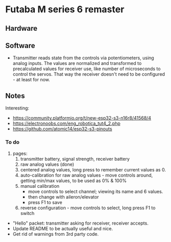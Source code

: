 
# Futaba M series 6 remaster



<!----------------------------------------------------------------------------->



## Hardware

<!-- pins -->


<!----------------------------------------------------------------------------->

## Software

+ Transmitter reads state from the controls via potentiometers, using analog inputs. The values are normalized and transformed to precalculated values for receiver use, like number of microseconds to control the servos. That way the receiver doesn't need to be configured - at least for now.



<!----------------------------------------------------------------------------->

## Notes

Interesting:
+ https://community.platformio.org/t/new-esp32-s3-n16r8/41568/4
+ https://electronoobs.com/eng_robotica_tut4_2.php
+ https://github.com/atomic14/esp32-s3-pinouts

### To do

1. pages:
	1. transmitter battery, signal strength, receiver battery
	2. raw analog values (done)
	3. centered analog values, long press to remember current values as 0.
	4. auto-calibration for raw analog values - move controls around, getting min/max values, to be used as 0% & 100%
	5. manual calibration
		+ move controls to select channel; viewing its name and 6 values.
		+ then change with aileron/elevator
		+ press F1 to save
	6. reverse configuration - move controls to select, long press F1 to switch

+ "Hello" packet: transmitter asking for receiver, receiver accepts.
+ Update README to be actually useful and nice.
+ Get rid of warnings from 3rd party code.

